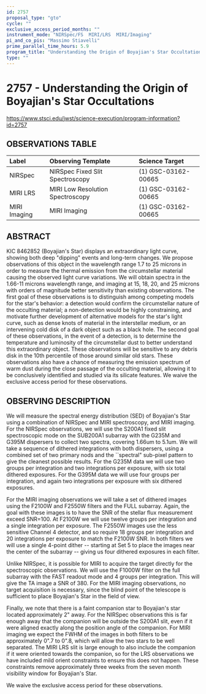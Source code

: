 ```yaml
---
id: 2757
proposal_type: "gto"
cycle: ""
exclusive_access_period_months: ""
instrument_mode: "NIRSpec/FS  MIRI/LRS  MIRI/Imaging"
pi_and_co_pis: "Massimo Stiavelli"
prime_parallel_time_hours: 5.9
program_title: "Understanding the Origin of Boyajian's Star Occultations"
type: ""
---
```

# 2757 - Understanding the Origin of Boyajian's Star Occultations
https://www.stsci.edu/jwst/science-execution/program-information?id=2757
## OBSERVATIONS TABLE
| Label          | Observing Template                | Science Target          |
| :------------- | :-------------------------------- | :---------------------- |
| NIRSpec        | NIRSpec Fixed Slit Spectroscopy   | (1) GSC-03162-00665   |
| MIRI LRS       | MIRI Low Resolution Spectroscopy  | (1) GSC-03162-00665   |
| MIRI Imaging   | MIRI Imaging                      | (1) GSC-03162-00665   |

## ABSTRACT

KIC 8462852 (Boyajian's Star) displays an extraordinary light curve, showing both deep "dipping" events and long-term changes. We propose observations of this object in the wavelength range 1.7 to 25 microns in order to measure the thermal emission from the circumstellar material causing the observed light curve variations. We will obtain spectra in the 1.66-11 microns wavelength range, and imaging at 15, 18, 20, and 25 microns with orders of magnitude better sensitivity than existing observations. The first goal of these observations is to distinguish among competing models for the star's behavior: a detection would confirm the circumstellar nature of the occulting material; a non-detection would be highly constraining, and motivate further development of alternative models for the star's light curve, such as dense knots of material in the interstellar medium, or an intervening cold disk of a dark object such as a black hole. The second goal of these observations, in the event of a detection, is to determine the temperature and luminosity of the circumstellar dust to better understand this extraordinary object. These observations will be sensitive to any debris disk in the 10th percentile of those around similar old stars. These observations also have a chance of measuring the emission spectrum of warm dust during the close passage of the occulting material, allowing it to be conclusively identified and studied via its silicate features. We waive the exclusive access period for these observations.

## OBSERVING DESCRIPTION

We will measure the spectral energy distribution (SED) of Boyajian's Star using a combination of NIRSpec and MIRI spectroscopy, and MIRI imaging. For the NIRSpec observations, we will use the S200A1 fixed slit spectroscopic mode on the SUB200A1 subarray with the G235M and G395M dispersers to collect two spectra, covering 1.66um to 5.1um. We will take a sequence of dithered integrations with both dispersers, using a combined set of two primary nods and the ``spectral" sub-pixel pattern to give the cleanest possible results. For the G235M data we will use two groups per integration and two integrations per exposure, with six total dithered exposures. For the G395M data we will use four groups per integration, and again two integrations per exposure with six dithered exposures.

For the MIRI imaging observations we will take a set of dithered images using the F2100W and F2550W filters and the FULL subarray. Again, the goal with these images is to have the SNR of the stellar flux measurement exceed SNR=100. At F2100W we will use twelve groups per integration and a single integration per exposure. The F2550W images use the less sensitive Channel 4 detector, and so require 18 groups per integration and 20 integrations per exposure to match the F2100W SNR. In both filters we will use a single 4-point dither -- starting at Set 5 to place the images near the center of the subarray -- giving us four dithered exposures in each filter.

Unlike NIRSpec, it is possible for MIRI to acquire the target directly for the spectroscopic observations. We will use the F1000W filter on the full subarray with the FAST readout mode and 4 groups per integration. This will give the TA image a SNR of 380. For the MIRI imaging observations, no target acquisition is necessary, since the blind point of the telescope is sufficient to place Boyajian's Star in the field of view.

Finally, we note that there is a faint companion star to Boyajian's star located approximately 2" away. For the NIRSpec observations this is far enough away that the companion will be outside the S200A1 slit, even if it were aligned exactly along the position angle of the companion. For MIRI imaging we expect the FWHM of the images in both filters to be approximately 0".7 to 0".8, which will allow the two stars to be well separated. The MIRI LRS slit is large enough to also include the companion if it were oriented towards the companion, so for the LRS observations we have included mild orient constraints to ensure this does not happen. These constraints remove approximately three weeks from the seven month visibility window for Boyajian's Star.

We waive the exclusive access period for these observations.